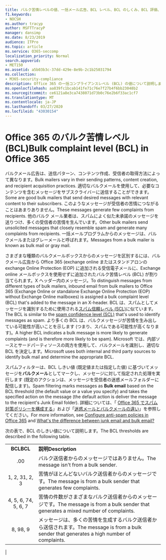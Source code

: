 ```yaml
---
title: バルク苦情レベルの値、一括メール広告、BCL レベル、BCL のしくみ、BCL 評価、スパム対策、スパム対策ヘッダー、バルクメールフィルター、バルクメールの停止
f1.keywords:
- NOCSH
ms.author: tracyp
author: MSFTTracyP
manager: dansimp
ms.date: 8/23/2019
audience: ITPro
ms.topic: article
ms.service: O365-seccomp
localization_priority: Normal
search.appverid:
- MET150
ms.assetid: a5b03b3c-37dd-429e-8e9b-2c1b25031794
ms.collection:
- M365-security-compliance
description: Office 365 の一括コンプライアンスレベル (BCL) の値について説明します。
ms.openlocfilehash: aa839fc1bcab141fe71c76e7f27b4f6bb23048b2
ms.sourcegitcommit: ce6121a8e3ca7438071d73b0c76e2b6f33ac1cf7
ms.translationtype: MT
ms.contentlocale: ja-JP
ms.lasthandoff: 03/27/2020
ms.locfileid: "43030154"
---
```

# <a name="bulk-complaint-level-bcl-in-office-365"></a><span data-ttu-id="1a54f-103">Office 365 のバルク苦情レベル (BCL)</span><span class="sxs-lookup"><span data-stu-id="1a54f-103">Bulk complaint level (BCL) in Office 365</span></span>

<span data-ttu-id="1a54f-104">バルクメール広告は、送信パターン、コンテンツ作成、受信者の取得方法によって異なります。</span><span class="sxs-lookup"><span data-stu-id="1a54f-104">Bulk mailers vary in their sending patterns, content creation, and recipient acquisition practices.</span></span> <span data-ttu-id="1a54f-105">適切なバルクメールを使用して、必要なコンテンツを含むメッセージをサブスクライバーに送信することができます。</span><span class="sxs-lookup"><span data-stu-id="1a54f-105">Some are good bulk mailers that send desired messages with relevant content to their subscribers.</span></span> <span data-ttu-id="1a54f-106">このようなメッセージが受信者の苦情につながることはあまりありません。</span><span class="sxs-lookup"><span data-stu-id="1a54f-106">These messages generate few complaints from recipients.</span></span> <span data-ttu-id="1a54f-107">他のバルク メール業者は、スパムによく似た未承諾のメッセージを送りつけ、多くの受信者の苦情を生んでいます。</span><span class="sxs-lookup"><span data-stu-id="1a54f-107">Other bulk mailers send unsolicited messages that closely resemble spam and generate many complaints from recipients.</span></span> <span data-ttu-id="1a54f-108">一括メールプログラムからのメッセージは、バルクメールまたはグレーメールと呼ばれます。</span><span class="sxs-lookup"><span data-stu-id="1a54f-108">Messages from a bulk mailer is known as bulk mail or gray mail.</span></span>

<span data-ttu-id="1a54f-109">さまざまな種類のバルクメールボックスからのメッセージを区別するには、バルクメール広告から Office 365 (exchange online またはスタンドアロンの exchange Online Protection (EOP) に追加される受信電子メールに、Exchange online メールボックスを使用せずに追加されたバルク苦情レベル (BCL) が割り当てられます。X ヘッダー内のメッセージ。</span><span class="sxs-lookup"><span data-stu-id="1a54f-109">To distinguish messages from different types of bulk mailers, inbound email from bulk mailers to Office 365 (Exchange Online or standalone Exchange Online Protection (EOP) without Exchange Online mailboxes) is assigned a bulk complaint level (BCL) that's added to the message in an X-header.</span></span> <span data-ttu-id="1a54f-110">BCL は、スパムとしてメッセージを識別するために使用される[スパム信頼レベル (SCL)](spam-confidence-levels.md)に似ています。</span><span class="sxs-lookup"><span data-stu-id="1a54f-110">The BCL is similar to the [spam confidence level (SCL)](spam-confidence-levels.md) that's used to identify messages as spam.</span></span> <span data-ttu-id="1a54f-111">より多くの BCL は、バルクメッセージが苦情を生み出している可能性が高いことを示します (つまり、スパムである可能性が高くなります)。</span><span class="sxs-lookup"><span data-stu-id="1a54f-111">A higher BCL indicates a bulk message is more likely to generate complaints (and is therefore more likely to be spam).</span></span> <span data-ttu-id="1a54f-112">Microsoft では、内部ソースとサードパーティソースの両方を使用して、バルクメールを識別し、適切な BCL を決定します。</span><span class="sxs-lookup"><span data-stu-id="1a54f-112">Microsoft uses both internal and third party sources to identify bulk mail and determine the appropriate BCL.</span></span>

 <span data-ttu-id="1a54f-113">スパムフィルターは、BCL しきい値 (既定値または指定した値) に基づいてメッセージを**バルクメール**としてマークし、メッセージに対して指定された処理を実行します (既定のアクションは、メッセージを受信者の迷惑メールフォルダーに配信します)。</span><span class="sxs-lookup"><span data-stu-id="1a54f-113">Spam filtering marks messages as **Bulk email** based on the BCL threshold (the default value or a value you specify) and takes the specified action on the message (the default action is deliver the message to the recipient's Junk Email folder).</span></span> <span data-ttu-id="1a54f-114">詳細については、「 [Office 365 でスパム対策ポリシーを構成する](configure-your-spam-filter-policies.md)」および「[迷惑メールとバルクメールの違い](what-s-the-difference-between-junk-email-and-bulk-email.md)」を参照してください。</span><span class="sxs-lookup"><span data-stu-id="1a54f-114">For more information, see [Configure anti-spam policies in Office 365](configure-your-spam-filter-policies.md) and [What's the difference between junk email and bulk email?](what-s-the-difference-between-junk-email-and-bulk-email.md)</span></span>

<span data-ttu-id="1a54f-115">次の表で、BCL のしきい値について説明します。</span><span class="sxs-lookup"><span data-stu-id="1a54f-115">The BCL thresholds are described in the following table.</span></span>

|||
|:---:|---|
|<span data-ttu-id="1a54f-116">**BCL**</span><span class="sxs-lookup"><span data-stu-id="1a54f-116">**BCL**</span></span>|<span data-ttu-id="1a54f-117">**説明**</span><span class="sxs-lookup"><span data-stu-id="1a54f-117">**Description**</span></span>|
|<span data-ttu-id="1a54f-118">.0</span><span class="sxs-lookup"><span data-stu-id="1a54f-118">0</span></span>|<span data-ttu-id="1a54f-119">バルク送信者からのメッセージではありません。</span><span class="sxs-lookup"><span data-stu-id="1a54f-119">The message isn't from a bulk sender.</span></span>|
|<span data-ttu-id="1a54f-120">1, 2, 3</span><span class="sxs-lookup"><span data-stu-id="1a54f-120">1, 2, 3</span></span>|<span data-ttu-id="1a54f-121">苦情がほとんどないバルク送信者からのメッセージです。</span><span class="sxs-lookup"><span data-stu-id="1a54f-121">The message is from a bulk sender that generates few complaints.</span></span>|
|<span data-ttu-id="1a54f-122">4, 5, 6, 7</span><span class="sxs-lookup"><span data-stu-id="1a54f-122">4, 5, 6, 7</span></span>|<span data-ttu-id="1a54f-123">苦情の件数がさまざまなバルク送信者からのメッセージです。</span><span class="sxs-lookup"><span data-stu-id="1a54f-123">The message is from a bulk sender that generates a mixed number of complaints.</span></span>|
|<span data-ttu-id="1a54f-124">8, 9</span><span class="sxs-lookup"><span data-stu-id="1a54f-124">8, 9</span></span>|<span data-ttu-id="1a54f-125">メッセージは、多くの苦情を生成するバルク送信者から送信されます。</span><span class="sxs-lookup"><span data-stu-id="1a54f-125">The message is from a bulk sender that generates a high number of complaints.</span></span>|
|

